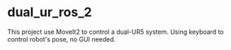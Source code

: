 # dual_ur_ros_2

This project use MoveIt2 to control a dual-UR5 system. Using keyboard to control robot's pose, no GUI needed.  
